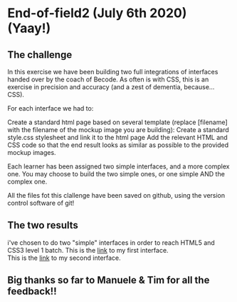 # End-of-field2 (July 6th 2020) (Yaay!)

## The challenge

In this exercise we have been building two full integrations of interfaces handed over by the coach of Becode.
As often is with CSS, this is an exercise in precision and accuracy (and a zest of dementia, because... CSS).

For each interface we had to:

Create a standard html page based on several template (replace [filename] with the filename of the mockup image you are building):
Create a standard style.css stylesheet and link it to the html page
Add the relevant HTML and CSS code so that the end result looks as similar as possible to the provided mockup images.

Each learner has been assigned two simple interfaces, and a more complex one. You may choose to build the two simple ones, or one simple AND the complex one.

All the files fot this clallenge have been saved on github, using the version control software of git! 

## The two results

i've chosen to do two "simple" interfaces in order to reach HTML5 and CSS3 level 1 batch. 
This is the [link](https://pensive-brattain-7170a2.netlify.app/) to my first interface.<br>
This is the [link](https://epic-austin-3a30a1.netlify.app/) to my second interface.<br>

## Big thanks so far to Manuele & Tim for all the feedback!! 
